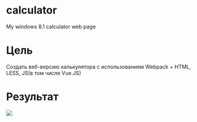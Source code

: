 # calculator
My windows 8.1 calculator web page

# Цель

Создать веб-версию калькулятора с использованием Webpack + HTML, LESS, JS(в том числе Vue.JS)

# Результат

<img src="http://i.piccy.info/i9/97682248ffdfb62beaf32bbff8d18f3d/1530820471/190601/1255865/_Calculator.jpg"></img>
